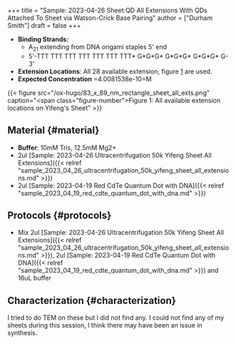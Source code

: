 +++
title = "Sample: 2023-04-26 Sheet:QD All Extensions With QDs Attached To Sheet via Watson-Crick Base Pairing"
author = ["Durham Smith"]
draft = false
+++

-   **Binding Strands:**
    -   A<sub>21</sub> extending from DNA origami staples 5' end
    -   5'-TTT TTT TTT TTT TTT TTT TTT\* G\*G\*G\* G\*G\*G\* G\*G\*G\* G-3'
-   **Extension Locations**: All 28 available extension, figure [1](#figure--fig:sheet-all-exts) are used.
-   **Expected Concentration** =4.0081538e-10=M

<a id="figure--fig:sheet-all-exts"></a>

{{< figure src="/ox-hugo/83_x_89_nm_rectangle_sheet_all_exts.png" caption="<span class=\"figure-number\">Figure 1: </span>All available extension locations on Yifeng's Sheet" >}}


## Material {#material}

-   **Buffer**: 10mM Tris, 12.5mM Mg2+
-   2ul [Sample: 2023-04-26 Ultracentrifugation 50k Yifeng Sheet All Extensions]({{< relref "sample_2023_04_26_ultracentrifugation_50k_yifeng_sheet_all_extensions.md" >}})
-   2ul [Sample: 2023-04-19 Red CdTe Quantum Dot with DNA]({{< relref "sample_2023_04_19_red_cdte_quantum_dot_with_dna.md" >}})


## Protocols {#protocols}

-   Mix 2ul [Sample: 2023-04-26 Ultracentrifugation 50k Yifeng Sheet All Extensions]({{< relref "sample_2023_04_26_ultracentrifugation_50k_yifeng_sheet_all_extensions.md" >}}), 2ul [Sample: 2023-04-19 Red CdTe Quantum Dot with DNA]({{< relref "sample_2023_04_19_red_cdte_quantum_dot_with_dna.md" >}}) and 16uL buffer


## Characterization {#characterization}

I tried to do TEM on these but I did not find any. I could not find any of my sheets during this session, I think there may have been an issue in synthesis.
